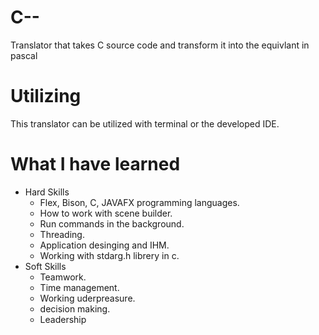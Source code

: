 # C--
Translator that takes C source code and transform it into the equivlant in pascal 
# Utilizing
This translator can be utilized with terminal or the developed IDE.


# What I have learned 
* Hard Skills
  * Flex, Bison, C, JAVAFX programming languages.
  * How to work with scene builder.
  * Run commands in the background.
  * Threading.
  * Application desinging and IHM.
  * Working with stdarg.h librery in c.
* Soft Skills
  * Teamwork.
  * Time management.
  * Working uderpreasure.
  * decision making.
  * Leadership

